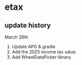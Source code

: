 # etax

## update history

March 26th
1. Update APG & gradle
2. Add the 2025 income tax value.
3. Add WheelDataPicker library.